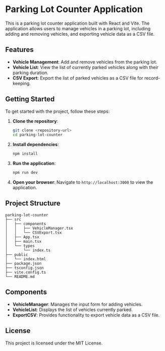 # Parking Lot Counter Application

This is a parking lot counter application built with React and Vite. The application allows users to manage vehicles in a parking lot, including adding and removing vehicles, and exporting vehicle data as a CSV file.

## Features

- **Vehicle Management**: Add and remove vehicles from the parking lot.
- **Vehicle List**: View the list of currently parked vehicles along with their parking duration.
- **CSV Export**: Export the list of parked vehicles as a CSV file for record-keeping.

## Getting Started

To get started with the project, follow these steps:

1. **Clone the repository**:
   ```bash
   git clone <repository-url>
   cd parking-lot-counter
   ```

2. **Install dependencies**:
   ```bash
   npm install
   ```

3. **Run the application**:
   ```bash
   npm run dev
   ```

4. **Open your browser**:
   Navigate to `http://localhost:3000` to view the application.

## Project Structure

```
parking-lot-counter
├── src
│   ├── components
│   │   ├── VehicleManager.tsx
│   │   └── CSVExport.tsx
│   ├── App.tsx
│   ├── main.tsx
│   └── types
│       └── index.ts
├── public
│   └── index.html
├── package.json
├── tsconfig.json
├── vite.config.ts
└── README.md
```

## Components

- **VehicleManager**: Manages the input form for adding vehicles.
- **VehicleList**: Displays the list of vehicles currently parked.
- **ExportCSV**: Provides functionality to export vehicle data as a CSV file.

## License

This project is licensed under the MIT License.